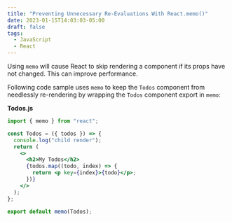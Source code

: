 ```yaml
---
title: "Preventing Unnecessary Re-Evaluations With React.memo()"
date: 2023-01-15T14:03:03-05:00
draft: false
tags:
  - JavaScript
  - React
---
```


Using `memo` will cause React to skip rendering a component if its props have not changed.
This can improve performance.

Following code sample uses `memo` to keep the `Todos` component from needlessly re-rendering by 
wrapping the `Todos` component export in `memo`:

**Todos.js**

```jsx
import { memo } from "react";

const Todos = ({ todos }) => {
  console.log("child render");
  return (
    <>
      <h2>My Todos</h2>
      {todos.map((todo, index) => {
        return <p key={index}>{todo}</p>;
      })}
    </>
  );
};

export default memo(Todos);
```